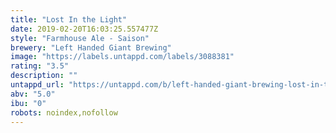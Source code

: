 ```yaml
---
title: "Lost In the Light"
date: 2019-02-20T16:03:25.557477Z
style: "Farmhouse Ale - Saison"
brewery: "Left Handed Giant Brewing"
image: "https://labels.untappd.com/labels/3088381"
rating: "3.5"
description: ""
untappd_url: "https://untappd.com/b/left-handed-giant-brewing-lost-in-the-light/3088381"
abv: "5.0"
ibu: "0"
robots: noindex,nofollow
---
```

